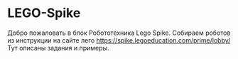 # LEGO-Spike
Добро пожаловать в блок Робототехника Lego Spike.
Собираем роботов из инструкции на сайте лего https://spike.legoeducation.com/prime/lobby/
Тут описаны задания и примеры. 
